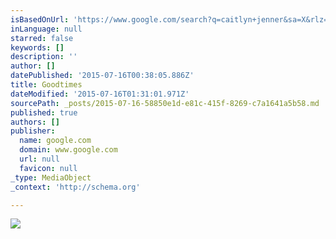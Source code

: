 ```yaml
---
isBasedOnUrl: 'https://www.google.com/search?q=caitlyn+jenner&sa=X&rlz=1C1EODB_enUS546US547&espv=2&biw=1008&bih=591&tbm=isch&imgil=VyosiAnXvYHO9M%253A%253BRuOp1bOQmFbF8M%253Bhttp%25253A%25252F%25252Fwww.post-gazette.com%25252Fopinion%25252Fjennifer-graham%25252F2015%25252F06%25252F04%25252FJennifer-Graham-Caitlyn-Jenner-is-still-a-mister%25252Fstories%25252F201506040047&source=iu&pf=m&fir=VyosiAnXvYHO9M%253A%252CRuOp1bOQmFbF8M%252C_&usg=__QLJ_IGxfJfboEYC2s_yldSwX3mc%3D&ved=0CDMQyjdqFQoTCJ3DtY2y3sYCFUQyiAodSkILMQ&ei=W_qmVd2pOcTkoATKhK2IAw#imgrc=VyosiAnXvYHO9M%3A&usg=__QLJ_IGxfJfboEYC2s_yldSwX3mc%3D'
inLanguage: null
starred: false
keywords: []
description: ''
author: []
datePublished: '2015-07-16T00:38:05.886Z'
title: Goodtimes
dateModified: '2015-07-16T01:31:01.971Z'
sourcePath: _posts/2015-07-16-58850e1d-e81c-415f-8269-c7a1641a5b58.md
published: true
authors: []
publisher:
  name: google.com
  domain: www.google.com
  url: null
  favicon: null
_type: MediaObject
_context: 'http://schema.org'

---
```

![](https://encrypted-tbn2.gstatic.com/images?q=tbn:ANd9GcRLgNkD_zS9vpjELHxN7cWIwsSLD42MqAvk4KYgLmT6bc6-sZ40)